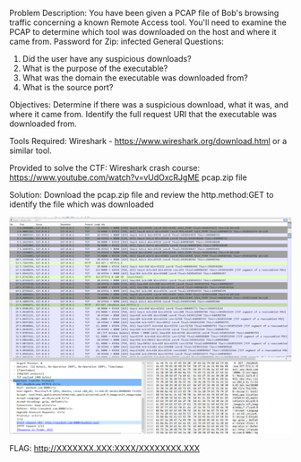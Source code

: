 Problem Description:
You have been given a PCAP file of Bob's browsing traffic concerning a known Remote Access tool. You'll need to examine the PCAP to determine which tool was downloaded on the host and where it came from.
Password for Zip: infected
  General Questions:
  1. Did the user have any suspicious downloads?
  2. What is the purpose of the executable?
  3. What was the domain the executable was downloaded from?
  4. What is the source port?

Objectives:
Determine if there was a suspicious download, what it was, and where it came from. Identify the full request URI that the executable was downloaded from.

Tools Required:
Wireshark - https://www.wireshark.org/download.html or a similar tool.

Provided to solve the CTF:
Wireshark crash course: https://www.youtube.com/watch?v=vUdOxcRJgME
pcap.zip file

Solution:
Download the pcap.zip file and review the http.method:GET to identify the file which was downloaded

![image](https://github.com/thinksecurenow/CTF-Writeups/blob/main/WiCyS%202024/Defense/Images/D6.%20PCAP%20Analysis.png)

FLAG: http://XXXXXXX.XXX:XXXX/XXXXXXXX.XXX
